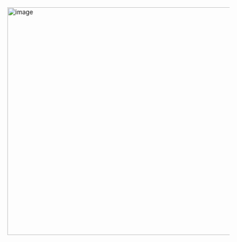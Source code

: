 <img width="980" height="515" alt="image" src="https://github.com/user-attachments/assets/1149a0f6-8745-4c32-9f62-1ee52472e12d" />
